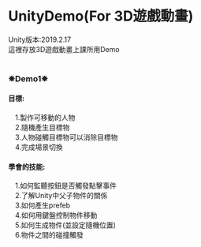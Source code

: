 ﻿# UnityDemo(For 3D遊戲動畫)
Unity版本:2019.2.17<br>
這裡存放3D遊戲動畫上課所用Demo<br>
<br>
### ✵Demo1✵<br>
#### 目標:<br>
&emsp;1.製作可移動的人物<br>
&emsp;2.隨機產生目標物<br>
&emsp;3.人物碰觸目標物可以消除目標物<br>
&emsp;4.完成場景切換<br>
#### 學會的技能:<br>
&emsp;1.如何監聽按鈕是否觸發點擊事件<br>
&emsp;2.了解Unity中父子物件的關係<br>
&emsp;3.如何產生prefeb<br>
&emsp;4.如何用鍵盤控制物件移動<br>
&emsp;5.如何生成物件(並設定隨機位置)<br>
&emsp;6.物件之間的碰撞觸發<br>
